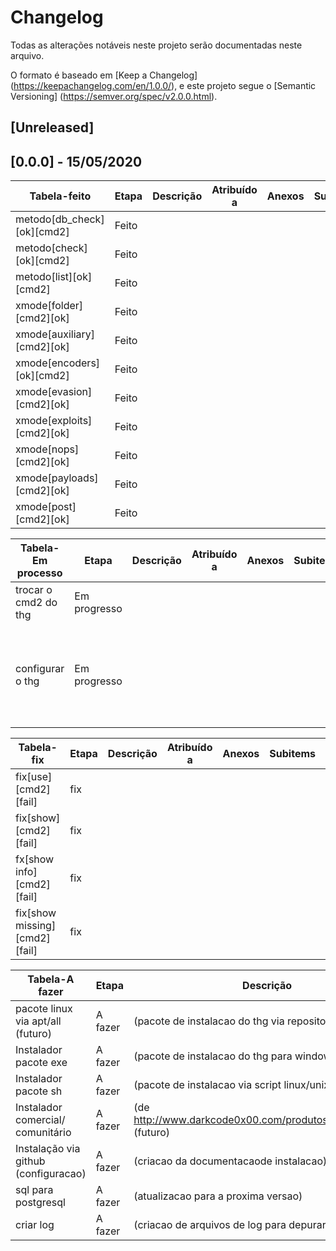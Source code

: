 # Changelog
Todas as alterações notáveis ​​neste projeto serão documentadas neste arquivo.

O formato é baseado em [Keep a Changelog] (https://keepachangelog.com/en/1.0.0/),
e este projeto segue o [Semantic Versioning] (https://semver.org/spec/v2.0.0.html).

## [Unreleased]

## [0.0.0] - 15/05/2020
|Tabela-feito                        |Etapa       |Descrição                                                     |Atribuído a|Anexos|Subitems|Data de criacao|dia da  implementacao|Listas de verificação                                                       |Comentários|
|------------------------------------|------------|--------------------------------------------------------------|-----------|------|--------|---------------|---------------------|----------------------------------------------------------------------------|-----------|
|metodo[db_check][ok][cmd2]          |Feito       |                                                              |           |      |        |05/15/2020     |05/15/2020           |                                                                            |           |
|metodo[check][ok][cmd2]             |Feito       |                                                              |           |      |        |05/15/2020     |05/15/2020           |                                                                            |           |
|metodo[list][ok][cmd2]              |Feito       |                                                              |           |      |        |05/15/2020     |05/15/2020           |                                                                            |           |
|xmode[folder][cmd2][ok]             |Feito       |                                                              |           |      |        |05/15/2020     |05/15/2020           |                                                                            |           |
|xmode[auxiliary][cmd2][ok]          |Feito       |                                                              |           |      |        |05/15/2020     |05/15/2020           |                                                                            |           |
|xmode[encoders][ok][cmd2]           |Feito       |                                                              |           |      |        |05/15/2020     |05/15/2020           |                                                                            |           |
|xmode[evasion][cmd2][ok]            |Feito       |                                                              |           |      |        |05/15/2020     |05/15/2020           |                                                                            |           |
|xmode[exploits][cmd2][ok]           |Feito       |                                                              |           |      |        |05/15/2020     |05/15/2020           |                                                                            |           |
|xmode[nops][cmd2][ok]               |Feito       |                                                              |           |      |        |05/15/2020     |05/15/2020           |                                                                            |           |
|xmode[payloads][cmd2][ok]           |Feito       |                                                              |           |      |        |05/15/2020     |05/15/2020           |                                                                            |           |
|xmode[post][cmd2][ok]               |Feito       |                                                              |           |      |        |05/15/2020     |05/15/2020           |                                                                            |           |

|Tabela-Em processo                  |Etapa       |Descrição                                                     |Atribuído a|Anexos|Subitems|Data de criacao|dia da  implementacao|Listas de verificação                                                       |Comentários|
|------------------------------------|------------|--------------------------------------------------------------|-----------|------|--------|---------------|---------------------|----------------------------------------------------------------------------|-----------|
|trocar o cmd2 do thg                |Em progresso|                                                              |           |      |        |05/15/2020     |                     |                                                                            |           |
|configurar o thg                    |Em progresso|                                                              |           |      |        |05/15/2020     |                     |Listas de verificação: - [ ] adicionar repositorio de exemplo no thg .github|           |


|Tabela-fix                        |Etapa       |Descrição                                                     |Atribuído a|Anexos|Subitems|Data de criacao|dia da  implementacao|Listas de verificação                                                       |Comentários|
|------------------------------------|------------|--------------------------------------------------------------|-----------|------|--------|---------------|---------------------|----------------------------------------------------------------------------|-----------|
|fix[use][cmd2][fail]                |fix         |                                                              |           |      |        |05/15/2020     |                     |                                                                            |           |
|fix[show][cmd2][fail]               |fix         |                                                              |           |      |        |05/15/2020     |                     |                                                                            |           |
|fx[show info][cmd2][fail]           |fix         |                                                              |           |      |        |05/15/2020     |                     |                                                                            |           |
|fix[show missing][cmd2][fail]       |fix         |                                                              |           |      |        |05/15/2020     |                     |                                                                            |           |

|Tabela-A fazer                      |Etapa       |Descrição                                                     |Atribuído a|Anexos|Subitems|Data de criacao|dia da  implementacao|Listas de verificação                                                       |Comentários|
|------------------------------------|------------|--------------------------------------------------------------|-----------|------|--------|---------------|---------------------|----------------------------------------------------------------------------|-----------|
|pacote linux via apt/all (futuro)   |A fazer     |(pacote de instalacao do thg via repositorio linux)           |           |      |        |05/15/2020     |                     |                                                                            |           |
|Instalador pacote exe               |A fazer     |(pacote de instalacao do thg para windows)                    |           |      |        |05/15/2020     |                     |                                                                            |           |
|Instalador pacote sh                |A fazer     |(pacote de instalacao via script linux/unix                   |           |      |        |05/15/2020     |                     |                                                                            |           |
|Instalador comercial/ comunitário   |A fazer     |(de http://www.darkcode0x00.com/produtos/thg/download)(futuro)|           |      |        |05/15/2020     |                     |                                                                            |           |
|Instalação via github (configuracao)|A fazer     |(criacao da documentacaode instalacao)                        |           |      |        |05/15/2020     |                     |                                                                            |           |
|sql para postgresql                 |A fazer     |(atualizacao para a proxima versao)                           |           |      |        |05/15/2020     |                     |                                                                            |           |
|criar log                           |A fazer     |(criacao de arquivos de log para depurar a aplicacao)         |           |      |        |05/15/2020     |                     |                                                                            |           |
